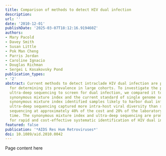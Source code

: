 ```yaml
---
title: Comparison of methods to detect HIV dual infection
description:
url: ''
date: '2010-12-01'
publishDate: '2025-03-07T18:12:16.919460Z'
authors:
- Mary Pacold
- Davey Smith
- Susan Little
- Pok Man Cheng
- Parris Jordan
- Caroline Ignacio
- Douglas Richman
- Sergei L Kosakovsky Pond
publication_types:
- '2'
abstract: Current methods to detect intraclade HIV dual infection are poorly suited
  for determining its prevalence in large cohorts. To investigate the potential of
  ultra-deep sequencing to screen for dual infection, we compared it to bulk sequence-based
  synonymous mixture index and the current standard of single genome sequencing. The
  synonymous mixture index identified samples likely to harbor dual infection, while
  ultra-deep sequencing captured more intra-host viral diversity than single genome
  sequencing at approximately 40% of the cost and 20% of the laboratory and analysis
  time. The synonymous mixture index and ultra-deep sequencing are promising methods
  for rapid and cost-effective systematic identification of HIV dual infection.
featured: false
publication: '*AIDS Res Hum Retroviruses*'
doi: 10.1089/aid.2010.0042
---
```


Page content here